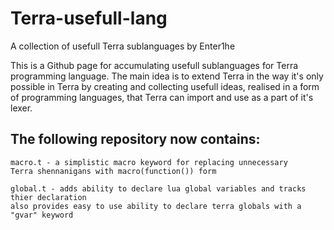 # Terra-usefull-lang
 A collection of usefull Terra sublanguages by Enter1he

This is a Github page for accumulating usefull sublanguages for Terra
programming language. The main idea is to extend Terra in the way it's
only possible in Terra by creating and collecting usefull ideas, realised
in a form of programming languages, that Terra can import and use as a part 
of it's lexer.

## The following repository now contains:

    macro.t - a simplistic macro keyword for replacing unnecessary
    Terra shennanigans with macro(function()) form

    global.t - adds ability to declare lua global variables and tracks thier declaration
    also provides easy to use ability to declare terra globals with a "gvar" keyword 